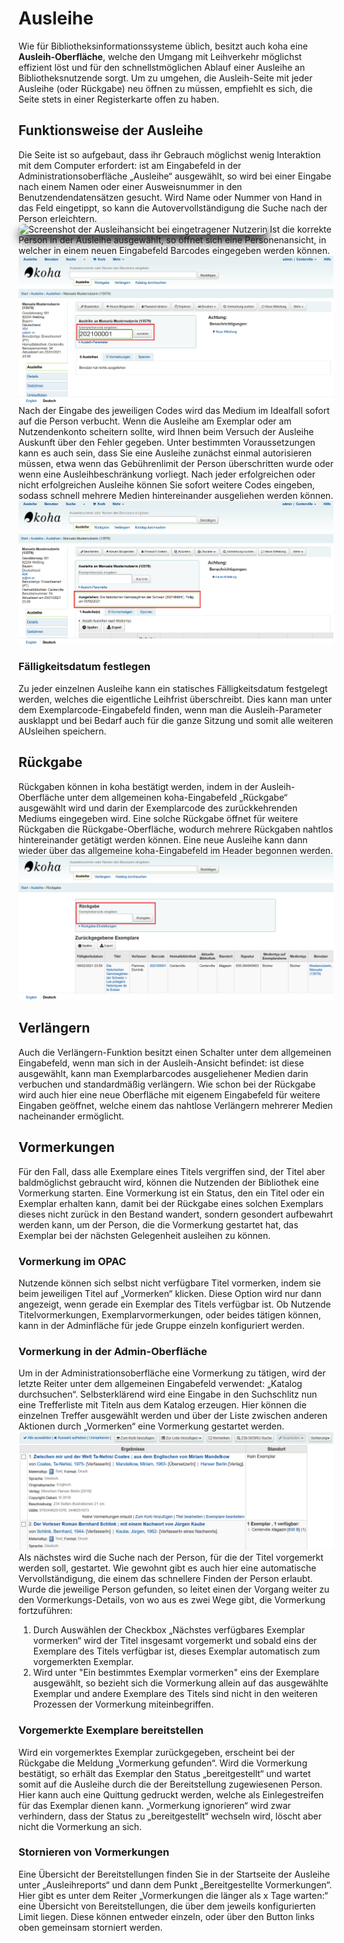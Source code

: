 <style>
	img[src$="#shadow-round"] {
		border-radius: 20px;
		box-shadow: 1px 10px 16px #222222;
	}
</style>
# Ausleihe
Wie für Bibliotheksinformationssysteme üblich, besitzt auch koha eine **Ausleih-Oberfläche**, welche den Umgang mit Leihverkehr möglichst effizient löst und für den schnellstmöglichen Ablauf einer Ausleihe an Bibliotheksnutzende sorgt. Um zu umgehen, die Ausleih-Seite mit jeder Ausleihe (oder Rückgabe) neu öffnen zu müssen, empfiehlt es sich, die Seite stets in einer Registerkarte offen zu haben.

## Funktionsweise der Ausleihe
Die Seite ist so aufgebaut, dass ihr Gebrauch möglichst wenig Interaktion mit dem Computer erfordert: ist am Eingabefeld in der Administrationsoberfläche „Ausleihe“ ausgewählt, so wird bei einer Eingabe nach einem Namen oder einer Ausweisnummer in den Benutzendendatensätzen gesucht. Wird Name oder Nummer von Hand in das Feld eingetippt, so kann die Autovervollständigung die Suche nach der Person erleichtern.
![Screenshot der Ausleihansicht bei eingetragener Nutzerin](../Images/aw_ausleihe_nutzerin_ausgewählt.png#shadow-round)
Ist die korrekte Person in der Ausleihe ausgewählt, so öffnet sich eine Personenansicht, in welcher in einem neuen Eingabefeld Barcodes eingegeben werden können.
![Screenshot der Ausleihansicht bei Eingabe des Exemplarbarcodes](../Images/aw_ausleihe_exemplarbarcode_eingabe.png#shadow-round)
Nach der Eingabe des jeweiligen Codes wird das Medium im Idealfall sofort auf die Person verbucht. Wenn die Ausleihe am Exemplar oder am Nutzendenkonto scheitern sollte, wird Ihnen beim Versuch der Ausleihe Auskunft über den Fehler gegeben. Unter bestimmten Voraussetzungen kann es auch sein, dass Sie eine Ausleihe zunächst einmal autorisieren müssen, etwa wenn das Gebührenlimit der Person überschritten wurde oder wenn eine Ausleihbeschränkung vorliegt. Nach jeder erfolgreichen oder nicht erfolgreichen Ausleihe können Sie sofort weitere Codes eingeben, sodass schnell mehrere Medien hintereinander ausgeliehen werden können.
![Screenshot der Ausleihansicht bei einer erfolgreichen Ausleihe](../Images/aw_ausleihe_fertig.png#shadow-round)

### Fälligkeitsdatum festlegen
Zu jeder einzelnen Ausleihe kann ein statisches Fälligkeitsdatum festgelegt werden, welches die eigentliche Leihfrist überschreibt. Dies kann man unter dem Exemplarcode-Eingabefeld finden, wenn man die Ausleih-Parameter ausklappt und bei Bedarf auch für die ganze Sitzung und somit alle weiteren AUsleihen speichern.

## Rückgabe
Rückgaben können in koha bestätigt werden, indem in der Ausleih-Oberfläche unter dem allgemeinen koha-Eingabefeld „Rückgabe“ ausgewählt wird und darin der Exemplarcode des zurückkehrenden Mediums eingegeben wird. Eine solche Rückgabe öffnet für weitere Rückgaben die Rückgabe-Oberfläche, wodurch mehrere Rückgaben nahtlos hintereinander getätigt werden können. Eine neue Ausleihe kann dann wieder über das allgemeine koha-Eingabefeld im Header begonnen werden.
![Screenshot der Ausleihansicht bei Rückgabe](../Images/aw_rueckgabe_default.png#shadow-round)

## Verlängern
Auch die Verlängern-Funktion besitzt einen Schalter unter dem allgemeinen Eingabefeld, wenn man sich in der Ausleih-Ansicht befindet: ist diese ausgewählt, kann man Exemplarbarcodes ausgeliehener Medien darin verbuchen und standardmäßig verlängern. Wie schon bei der Rückgabe wird auch hier eine neue Oberfläche mit eigenem Eingabefeld für weitere Eingaben geöffnet, welche einem das nahtlose Verlängern mehrerer Medien nacheinander ermöglicht.

## Vormerkungen
Für den Fall, dass alle Exemplare eines Titels vergriffen sind, der Titel aber baldmöglichst gebraucht wird, können die Nutzenden der Bibliothek eine Vormerkung starten. Eine Vormerkung ist ein Status, den ein Titel oder ein Exemplar erhalten kann, damit bei der Rückgabe eines solchen Exemplars dieses nicht zurück in den Bestand wandert, sondern gesondert aufbewahrt werden kann, um der Person, die die Vormerkung gestartet hat, das Exemplar bei der nächsten Gelegenheit ausleihen zu können.
### Vormerkung im OPAC
Nutzende können sich selbst nicht verfügbare Titel vormerken, indem sie beim jeweiligen Titel auf „Vormerken“ klicken. Diese Option wird nur dann angezeigt, wenn gerade ein Exemplar des Titels verfügbar ist. Ob Nutzende Titelvormerkungen, Exemplarvormerkungen, oder beides tätigen können, kann in der Adminfläche für jede Gruppe einzeln konfiguriert werden.
### Vormerkung in der Admin-Oberfläche
Um in der Administrationsoberfläche eine Vormerkung zu tätigen, wird der letzte Reiter unter dem allgemeinen Eingabefeld verwendet: „Katalog durchsuchen“. Selbsterklärend wird eine Eingabe in den Suchschlitz nun eine Trefferliste mit Titeln aus dem Katalog erzeugen. Hier können die einzelnen Treffer ausgewählt werden und über der Liste zwischen anderen Aktionen durch „Vormerken“ eine Vormerkung gestartet werden.
![Screenshot der Trefferliste bei einer Katalogsuche in der Ausleihe](../Images/aw_vormerkung_trefferliste.png#shadow-round)
Als nächstes wird die Suche nach der Person, für die der Titel vorgemerkt werden soll, gestartet. Wie gewohnt gibt es auch hier eine automatische Vervollständigung, die einem das schnellere Finden der Person erlaubt.
Wurde die jeweilige Person gefunden, so leitet einen der Vorgang weiter zu den Vormerkungs-Details, von wo aus es zwei Wege gibt, die Vormerkung fortzuführen:
1. Durch Auswählen der Checkbox „Nächstes verfügbares Exemplar vormerken“ wird der Titel insgesamt vorgemerkt und sobald eins der Exemplare des Titels verfügbar ist, dieses Exemplar automatisch zum vorgemerkten Exemplar.
2. Wird unter "Ein bestimmtes Exemplar vormerken" eins der Exemplare ausgewählt, so bezieht sich die Vormerkung allein auf das ausgewählte Exemplar und andere Exemplare des Titels sind nicht in den weiteren Prozessen der Vormerkung miteinbegriffen.

### Vorgemerkte Exemplare bereitstellen
Wird ein vorgemerktes Exemplar zurückgegeben, erscheint bei der Rückgabe die Meldung „Vormerkung gefunden“. Wird die Vormerkung bestätigt, so erhält das Exemplar den Status „bereitgestellt“ und wartet somit auf die Ausleihe durch die der Bereitstellung zugewiesenen Person. Hier kann auch eine Quittung gedruckt werden, welche als Einlegestreifen für das Exemplar dienen kann.
„Vormerkung ignorieren“ wird zwar verhindern, dass der Status zu „bereitgestellt“ wechseln wird, löscht aber nicht die Vormerkung an sich.

### Stornieren von Vormerkungen
Eine Übersicht der Bereitstellungen finden Sie in der Startseite der Ausleihe unter „Ausleihreports“ und dann dem Punkt „Bereitgestellte Vormerkungen“. Hier gibt es unter dem Reiter „Vormerkungen die länger als x Tage warten:“ eine Übersicht von Bereitstellungen, die über dem jeweils konfigurierten Limit liegen. Diese können entweder einzeln, oder über den Button links oben gemeinsam storniert werden.
